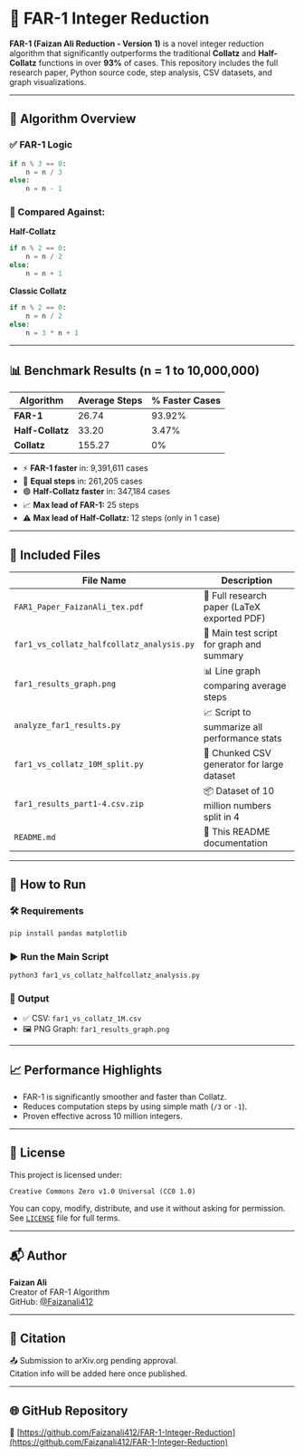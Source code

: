 # 🚀 FAR-1 Integer Reduction

**FAR-1 (Faizan Ali Reduction - Version 1)** is a novel integer reduction algorithm that significantly outperforms the traditional **Collatz** and **Half-Collatz** functions in over **93%** of cases. This repository includes the full research paper, Python source code, step analysis, CSV datasets, and graph visualizations.

---

## 🔢 Algorithm Overview

### ✅ FAR-1 Logic

```python
if n % 3 == 0:
    n = n / 3
else:
    n = n - 1
```

### 🔄 Compared Against:

**Half-Collatz**
```python
if n % 2 == 0:
    n = n / 2
else:
    n = n + 1
```

**Classic Collatz**
```python
if n % 2 == 0:
    n = n / 2
else:
    n = 3 * n + 1
```

---

## 📊 Benchmark Results (n = 1 to 10,000,000)

| Algorithm        | Average Steps | % Faster Cases |
|------------------|----------------|----------------|
| **FAR-1**         | 26.74          | 93.92%         |
| **Half-Collatz**  | 33.20          | 3.47%          |
| **Collatz**       | 155.27         | 0%             |

- ⚡ **FAR-1 faster** in: 9,391,611 cases  
- 🤝 **Equal steps** in: 261,205 cases  
- 🟢 **Half-Collatz faster** in: 347,184 cases  
- 📈 **Max lead of FAR-1:** 25 steps  
- ⚠️ **Max lead of Half-Collatz:** 12 steps (only in 1 case)

---

## 📂 Included Files

| File Name                            | Description                                  |
|-------------------------------------|----------------------------------------------|
| `FAR1_Paper_FaizanAli_tex.pdf`      | 📄 Full research paper (LaTeX exported PDF)   |
| `far1_vs_collatz_halfcollatz_analysis.py` | 🔬 Main test script for graph and summary     |
| `far1_results_graph.png`            | 📊 Line graph comparing average steps         |
| `analyze_far1_results.py`           | 📈 Script to summarize all performance stats  |
| `far1_vs_collatz_10M_split.py`      | 📁 Chunked CSV generator for large dataset    |
| `far1_results_part1-4.csv.zip`      | 📦 Dataset of 10 million numbers split in 4   |
| `README.md`                         | 🧾 This README documentation                  |

---

## 🧪 How to Run

### 🛠 Requirements

```bash
pip install pandas matplotlib
```

### ▶️ Run the Main Script

```bash
python3 far1_vs_collatz_halfcollatz_analysis.py
```

### 📁 Output

- ✅ CSV: `far1_vs_collatz_1M.csv`
- 🖼 PNG Graph: `far1_results_graph.png`

---

## 📈 Performance Highlights

- FAR-1 is significantly smoother and faster than Collatz.
- Reduces computation steps by using simple math (`/3` or `-1`).
- Proven effective across 10 million integers.

---

## 📘 License

This project is licensed under:

```text
Creative Commons Zero v1.0 Universal (CC0 1.0)
```

You can copy, modify, distribute, and use it without asking for permission.  
See [`LICENSE`](LICENSE) file for full terms.

---

## 📬 Author

**Faizan Ali**  
Creator of FAR-1 Algorithm  
GitHub: [@Faizanali412](https://github.com/Faizanali412)

---

## 📌 Citation

📤 Submission to arXiv.org pending approval.  
Citation info will be added here once published.

---

## 🌐 GitHub Repository

📍 [https://github.com/Faizanali412/FAR-1-Integer-Reduction](https://github.com/Faizanali412/FAR-1-Integer-Reduction)
